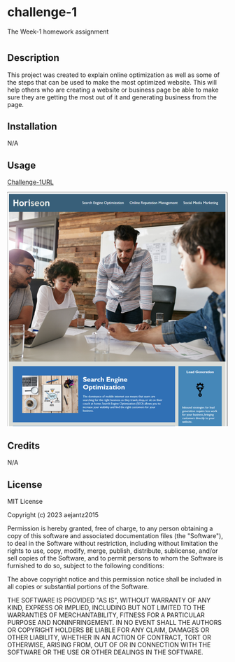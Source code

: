 # challenge-1
The Week-1 homework assignment
# <Horiseon Online Optimization Tool>

## Description

This project was created to explain online optimization as well as some of the steps that can be used to make the most optimized website. This will help others who are creating a website or business page be able to make sure they are getting the most out of it and generating business from the page. 

## Installation

N/A

## Usage
[Challenge-1URL]()

![Screenshot](assets/images/screenshot-1.png)

## Credits

N/A

## License

MIT License

Copyright (c) 2023 aejantz2015

Permission is hereby granted, free of charge, to any person obtaining a copy
of this software and associated documentation files (the "Software"), to deal
in the Software without restriction, including without limitation the rights
to use, copy, modify, merge, publish, distribute, sublicense, and/or sell
copies of the Software, and to permit persons to whom the Software is
furnished to do so, subject to the following conditions:

The above copyright notice and this permission notice shall be included in all
copies or substantial portions of the Software.

THE SOFTWARE IS PROVIDED "AS IS", WITHOUT WARRANTY OF ANY KIND, EXPRESS OR
IMPLIED, INCLUDING BUT NOT LIMITED TO THE WARRANTIES OF MERCHANTABILITY,
FITNESS FOR A PARTICULAR PURPOSE AND NONINFRINGEMENT. IN NO EVENT SHALL THE
AUTHORS OR COPYRIGHT HOLDERS BE LIABLE FOR ANY CLAIM, DAMAGES OR OTHER
LIABILITY, WHETHER IN AN ACTION OF CONTRACT, TORT OR OTHERWISE, ARISING FROM,
OUT OF OR IN CONNECTION WITH THE SOFTWARE OR THE USE OR OTHER DEALINGS IN THE
SOFTWARE.


